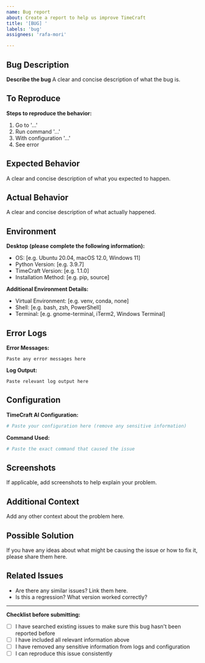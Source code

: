 ```yaml
---
name: Bug report
about: Create a report to help us improve TimeCraft
title: '[BUG] '
labels: 'bug'
assignees: 'rafa-mori'

---
```


## Bug Description

**Describe the bug**
A clear and concise description of what the bug is.

## To Reproduce

**Steps to reproduce the behavior:**
1. Go to '...'
2. Run command '...'
3. With configuration '...'
4. See error

## Expected Behavior

A clear and concise description of what you expected to happen.

## Actual Behavior

A clear and concise description of what actually happened.

## Environment

**Desktop (please complete the following information):**
- OS: [e.g. Ubuntu 20.04, macOS 12.0, Windows 11]
- Python Version: [e.g. 3.9.7]
- TimeCraft Version: [e.g. 1.1.0]
- Installation Method: [e.g. pip, source]

**Additional Environment Details:**
- Virtual Environment: [e.g. venv, conda, none]
- Shell: [e.g. bash, zsh, PowerShell]
- Terminal: [e.g. gnome-terminal, iTerm2, Windows Terminal]

## Error Logs

**Error Messages:**
```
Paste any error messages here
```

**Log Output:**
```
Paste relevant log output here
```

## Configuration

**TimeCraft AI Configuration:**
```yaml
# Paste your configuration here (remove any sensitive information)
```

**Command Used:**
```bash
# Paste the exact command that caused the issue
```

## Screenshots

If applicable, add screenshots to help explain your problem.

## Additional Context

Add any other context about the problem here.

## Possible Solution

If you have any ideas about what might be causing the issue or how to fix it, please share them here.

## Related Issues

- Are there any similar issues? Link them here.
- Is this a regression? What version worked correctly?

---

**Checklist before submitting:**
- [ ] I have searched existing issues to make sure this bug hasn't been reported before
- [ ] I have included all relevant information above
- [ ] I have removed any sensitive information from logs and configuration
- [ ] I can reproduce this issue consistently
